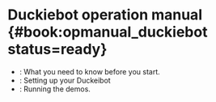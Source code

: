 # Duckiebot operation manual {#book:opmanual_duckiebot status=ready}



* [](#preliminaries): What you need to know before you start. 
* [](#building-duckiebot-c0): Setting up your Duckeibot 
* [](#demos): Running the demos. 